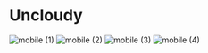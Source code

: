 # Uncloudy

![mobile (1)](https://user-images.githubusercontent.com/95291101/173553011-86359127-fa7e-4da7-846b-7d62dbdf31e7.png)
![mobile (2)](https://user-images.githubusercontent.com/95291101/173553023-3aa91c38-4036-4650-83d3-9199e9a82456.png)
![mobile (3)](https://user-images.githubusercontent.com/95291101/173553094-9f39f427-ff5b-4b1b-ae5f-a8208981d312.png)
![mobile (4)](https://user-images.githubusercontent.com/95291101/173553119-990ac942-f831-4da4-b581-b9d33c9bd0e4.png)
